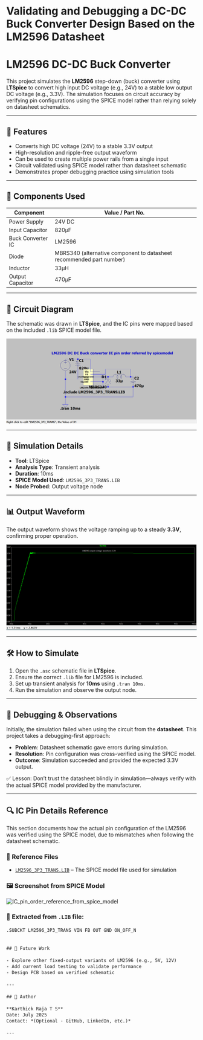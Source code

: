 # Validating and Debugging a DC-DC Buck Converter Design Based on the LM2596 Datasheet

# LM2596 DC-DC Buck Converter

This project simulates the **LM2596** step-down (buck) converter using **LTSpice** to convert high input DC voltage (e.g., 24V) to a stable low output DC voltage (e.g., 3.3V). The simulation focuses on circuit accuracy by verifying pin configurations using the SPICE model rather than relying solely on datasheet schematics.

---

## 🔧 Features

- Converts high DC voltage (24V) to a stable 3.3V output
- High-resolution and ripple-free output waveform
- Can be used to create multiple power rails from a single input
- Circuit validated using SPICE model rather than datasheet schematic
- Demonstrates proper debugging practice using simulation tools

---

## 🧩 Components Used

| Component         | Value / Part No.  |
|------------------|-------------------|
| Power Supply      | 24V DC            |
| Input Capacitor   | 820µF             |
| Buck Converter IC | LM2596            |
| Diode             | MBRS340 (alternative component to datasheet recommended part number) |
| Inductor          | 33µH              |
| Output Capacitor  | 470µF             |

---

## 📐 Circuit Diagram

The schematic was drawn in **LTSpice**, and the IC pins were mapped based on the included `.lib` SPICE model file.

![LM2596 Schematic](LM2596_Spicemodel%20schematic.png)

---

## 🧪 Simulation Details

- **Tool**: LTSpice
- **Analysis Type**: Transient analysis
- **Duration**: 10ms
- **SPICE Model Used**: `LM2596_3P3_TRANS.LIB`
- **Node Probed**: Output voltage node

---

## 📊 Output Waveform

The output waveform shows the voltage ramping up to a steady **3.3V**, confirming proper operation.

![LM2596 Correct Waveform](LM2596%20correct%20wave%20form.png)



---

## 🛠️ How to Simulate

1. Open the `.asc` schematic file in **LTSpice**.
2. Ensure the correct `.lib` file for LM2596 is included.
3. Set up transient analysis for **10ms** using `.tran 10ms`.
4. Run the simulation and observe the output node.

---

## 🧠 Debugging & Observations

Initially, the simulation failed when using the circuit from the **datasheet**. This project takes a debugging-first approach:

- **Problem**: Datasheet schematic gave errors during simulation.
- **Resolution**: Pin configuration was cross-verified using the SPICE model.
- **Outcome**: Simulation succeeded and provided the expected 3.3V output.

✅ Lesson: Don’t trust the datasheet blindly in simulation—always verify with the actual SPICE model provided by the manufacturer.

---

## 🔍 IC Pin Details Reference

This section documents how the actual pin configuration of the LM2596 was verified using the SPICE model, due to mismatches when following the datasheet schematic.

### 📂 Reference Files

- [`LM2596_3P3_TRANS.LIB`](./LM2596_3P3_TRANS.LIB) – The SPICE model file used for simulation

### 🖼️ Screenshot from SPICE Model


![IC_pin_order_reference_from_spice_model](IC%20pin%20order%20reference%20from%20spice%20model.png)



### 📌 Extracted from `.LIB` file:
```spice
.SUBCKT LM2596_3P3_TRANS VIN FB OUT GND ON_OFF_N


## 🔮 Future Work

- Explore other fixed-output variants of LM2596 (e.g., 5V, 12V)
- Add current load testing to validate performance
- Design PCB based on verified schematic

---

## 👤 Author

**Karthick Raja T S**  
Date: July 2025  
Contact: *(Optional - GitHub, LinkedIn, etc.)*

---


